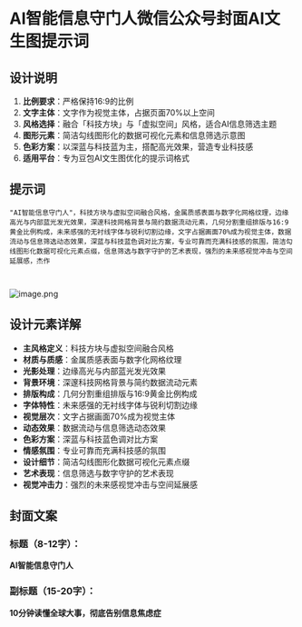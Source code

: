 # AI智能信息守门人微信公众号封面AI文生图提示词

## 设计说明

1. **比例要求**：严格保持16:9的比例
2. **文字主体**：文字作为视觉主体，占据页面70%以上空间
3. **风格选择**：融合「科技方块」与「虚拟空间」风格，适合AI信息筛选主题
4. **图形元素**：简洁勾线图形化的数据可视化元素和信息筛选示意图
5. **色彩方案**：以深蓝与科技蓝为主，搭配高光效果，营造专业科技感
6. **适用平台**：专为豆包AI文生图优化的提示词格式

## 提示词

```
"AI智能信息守门人"，科技方块与虚拟空间融合风格，金属质感表面与数字化网格纹理，边缘高光与内部蓝光发光效果，深邃科技网格背景与简约数据流动元素，几何分割重组排版与16:9黄金比例构成，未来感强的无衬线字体与锐利切割边缘，文字占据画面70%成为视觉主体，数据流动与信息筛选动态效果，深蓝与科技蓝色调对比方案，专业可靠而充满科技感的氛围，简洁勾线图形化数据可视化元素点缀，信息筛选与数字守护的艺术表现，强烈的未来感视觉冲击与空间延展感，杰作



```
![image.png](https://cdn.jsdelivr.net/gh/Marilyn2022/note-gen-image-sync@main/2025-04/fdf986f5-fddc-43ba-82ae-0c8dfc73d454.png)
## 设计元素详解

- **主风格定义**：科技方块与虚拟空间融合风格
- **材质与质感**：金属质感表面与数字化网格纹理
- **光影处理**：边缘高光与内部蓝光发光效果
- **背景环境**：深邃科技网格背景与简约数据流动元素
- **排版构成**：几何分割重组排版与16:9黄金比例构成
- **字体特性**：未来感强的无衬线字体与锐利切割边缘
- **视觉层次**：文字占据画面70%成为视觉主体
- **动态效果**：数据流动与信息筛选动态效果
- **色彩方案**：深蓝与科技蓝色调对比方案
- **情感氛围**：专业可靠而充满科技感的氛围
- **设计细节**：简洁勾线图形化数据可视化元素点缀
- **艺术表现**：信息筛选与数字守护的艺术表现
- **视觉冲击力**：强烈的未来感视觉冲击与空间延展感

## 封面文案

### 标题（8-12字）：

**AI智能信息守门人**

### 副标题（15-20字）：

**10分钟读懂全球大事，彻底告别信息焦虑症**

```

```
